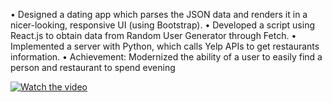 

•  Designed a dating app which parses the JSON data and renders it in a nicer-looking, responsive UI (using Bootstrap).
• Developed a script using React.js to obtain data from Random User Generator through Fetch.
• Implemented a server with Python, which calls Yelp APIs to get restaurants information.
• Achievement: Modernized the ability of a user to easily find a person and restaurant to spend evening



[![Watch the video](http://g.recordit.co/r49emKjl4L.gif)](https://s3.amazonaws.com/img0.recordit.co/r49emKjl4L.mp4?AWSAccessKeyId=AKIAINSRFOQXTN4DT46A&Expires=1515303913&Signature=tITbGPstcYfPi3dAc7Mylb9pEzo%3D)
